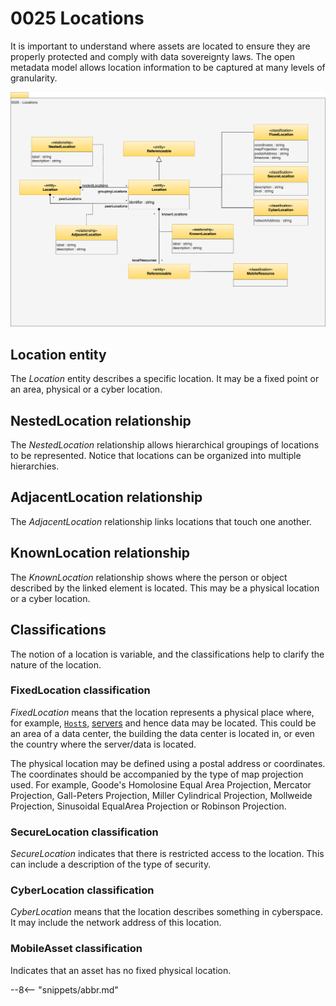 <!-- SPDX-License-Identifier: CC-BY-4.0 -->
<!-- Copyright Contributors to the Egeria project. -->

# 0025 Locations

It is important to understand where assets are located to ensure they are properly protected and comply with data sovereignty laws. The open metadata model allows location information to be captured at many levels of granularity.

![UML](0025-Locations.svg)

## Location entity

The *Location* entity describes a specific location.  It may be a fixed point or an area, physical or a cyber location.

## NestedLocation relationship

The *NestedLocation* relationship allows hierarchical groupings of locations to be represented. Notice that locations can be organized into multiple hierarchies.

## AdjacentLocation relationship

The *AdjacentLocation* relationship links locations that touch one another.

## KnownLocation relationship

The *KnownLocation* relationship shows where the person or object described by the linked element is located.  This may be a physical location or a cyber location.

## Classifications

The notion of a location is variable, and the classifications help to clarify the nature of the location.

### FixedLocation classification

*FixedLocation* means that the location represents a physical place where, for example, [`Host`s](/types/0/0030-Hosts-and-Platforms/#host), [servers](/types/0/0040-Software-Servers) and hence data may be located. This could be an area of a data center, the building the data center is located in, or even the country where the server/data is located.

The physical location may be defined using a postal address or coordinates. The coordinates should be accompanied by the type of map projection used. For example, Goode's Homolosine Equal Area Projection, Mercator Projection, Gall-Peters Projection, Miller Cylindrical Projection, Mollweide Projection, Sinusoidal EqualArea Projection or Robinson Projection.

### SecureLocation classification

*SecureLocation* indicates that there is restricted access to the location. This can include a description of the type of security.

### CyberLocation classification

*CyberLocation* means that the location describes something in cyberspace. It may include the network address of this location.

### MobileAsset classification

Indicates that an asset has no fixed physical location.


--8<-- "snippets/abbr.md"
